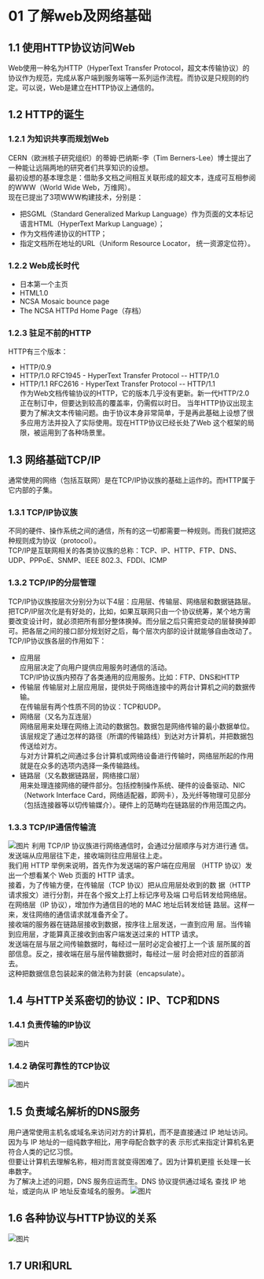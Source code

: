 # 01 了解web及网络基础

## 1.1 使用HTTP协议访问Web
Web使用一种名为HTTP（HyperText Transfer Protocol，超文本传输协议）的协议作为规范，完成从客户端到服务端等一系列运作流程。而协议是只规则的约定。可以说，Web是建立在HTTP协议上通信的。
## 1.2 HTTP的诞生
### 1.2.1 为知识共享而规划Web
CERN（欧洲核子研究组织）的蒂姆·巴纳斯-李（Tim Berners-Lee）博士提出了一种能让远隔两地的研究者们共享知识的设想。   
最初设想的基本理念是：借助多文档之间相互关联形成的超文本，连成可互相参阅的WWW（World Wide Web，万维网）。   
现在已提出了3项WWW构建技术，分别是：
- 把SGML（Standard Generalized Markup Language）作为页面的文本标记语言HTML（HyperText Markup Language）；
- 作为文档传递协议的HTTP；
- 指定文档所在地址的URL（Uniform Resource Locator， 统一资源定位符）。
### 1.2.2 Web成长时代
- 日本第一个主页
- HTML1.0
- NCSA Mosaic bounce page
- The NCSA HTTPd Home Page（存档）
### 1.2.3 驻足不前的HTTP
HTTP有三个版本：
- HTTP/0.9
- HTTP/1.0
RFC1945 - HyperText Transfer Protocol -- HTTP/1.0
- HTTP/1.1
RFC2616 - HyperText Transfer Protocol -- HTTP/1.1   
作为Web文档传输协议的HTTP，它的版本几乎没有更新。新一代HTTP/2.0正在制订中，但要达到较高的覆盖率，仍需假以时日。
当年HTTP协议出现主要为了解决文本传输问题。由于协议本身非常简单，于是再此基础上设想了很多应用方法并投入了实际使用。现在HTTP协议已经长处了Web 这个框架的局限，被运用到了各种场景里。
## 1.3 网络基础TCP/IP
通常使用的网络（包括互联网）是在TCP/IP协议族的基础上运作的。而HTTP属于它内部的子集。
### 1.3.1 TCP/IP协议族
不同的硬件、操作系统之间的通信，所有的这一切都需要一种规则。而我们就把这种规则成为协议（protocol）。    
TCP/IP是互联网相关的各类协议族的总称：TCP、IP、HTTP、FTP、DNS、UDP、PPPoE、SNMP、IEEE 802.3、FDDI、ICMP
### 1.3.2 TCP/IP的分层管理
TCP/IP协议族按层次分别分为以下4层：应用层、传输层、网络层和数据链路层。   
把TCP/IP层次化是有好处的，比如，如果互联网只由一个协议统筹，某个地方需要改变设计时，就必须把所有部分整体换掉。而分层之后只需把变动的层替换掉即可。把各层之间的接口部分规划好之后，每个层次内部的设计就能够自由改动了。    
TCP/IP协议族各层的作用如下：
- 应用层    
应用层决定了向用户提供应用服务时通信的活动。    
TCP/IP协议族内预存了各类通用的应用服务。比如：FTP、DNS和HTTP
- 传输层
传输层对上层应用层，提供处于网络连接中的两台计算机之间的数据传输。    
在传输层有两个性质不同的协议：TCP和UDP。
- 网络层（又名为互连层）    
网络层用来处理在网络上流动的数据包。数据包是网络传输的最小数据单位。该层规定了通过怎样的路径（所谓的传输路线）到达对方计算机，并把数据包传送给对方。    
与对方计算机之间通过多台计算机或网络设备进行传输时，网络层所起的作用就是在众多的选项内选择一条传输路线。
- 链路层（又名数据链路层，网络接口层）    
用来处理连接网络的硬件部分。包括控制操作系统、硬件的设备驱动、NIC（Network Interface Card，网络适配器，即网卡），及光纤等物理可见部分（包括连接器等以切传输媒介）。硬件上的范畴均在链路层的作用范围之内。
### 1.3.3 TCP/IP通信传输流
![图片](./img/1.3.3.png)
利用 TCP/IP 协议族进行网络通信时，会通过分层顺序与对方进行通 信。发送端从应用层往下走，接收端则往应用层往上走。   
我们用 HTTP 举例来说明，首先作为发送端的客户端在应用层 （HTTP 协议）发出一个想看某个 Web 页面的 HTTP 请求。   
接着，为了传输方便，在传输层（TCP 协议）把从应用层处收到的数 据（HTTP 请求报文）进行分割，并在各个报文上打上标记序号及端 口号后转发给网络层。   
在网络层（IP 协议），增加作为通信目的地的 MAC 地址后转发给链 路层。这样一来，发往网络的通信请求就准备齐全了。   
接收端的服务器在链路层接收到数据，按序往上层发送，一直到应用 层。当传输到应用层，才能算真正接收到由客户端发送过来的 HTTP 请求。   
发送端在层与层之间传输数据时，每经过一层时必定会被打上一个该 层所属的首部信息。反之，接收端在层与层传输数据时，每经过一层 时会把对应的首部消去。    
这种把数据信息包装起来的做法称为封装（encapsulate）。
## 1.4 与HTTP关系密切的协议：IP、TCP和DNS
### 1.4.1 负责传输的IP协议
![图片](./img/1.4.1.png)
### 1.4.2 确保可靠性的TCP协议
![图片](./img/1.4.2.png)
## 1.5 负责域名解析的DNS服务
用户通常使用主机名或域名来访问对方的计算机，而不是直接通过 IP 地址访问。因为与 IP 地址的一组纯数字相比，用字母配合数字的表 示形式来指定计算机名更符合人类的记忆习惯。   
但要让计算机去理解名称，相对而言就变得困难了。因为计算机更擅 长处理一长串数字。   
为了解决上述的问题，DNS 服务应运而生。DNS 协议提供通过域名 查找 IP 地址，或逆向从 IP 地址反查域名的服务。
![图片](./img/1.5.png)
## 1.6 各种协议与HTTP协议的关系
![图片](./img/1.6.png)
## 1.7 URI和URL
